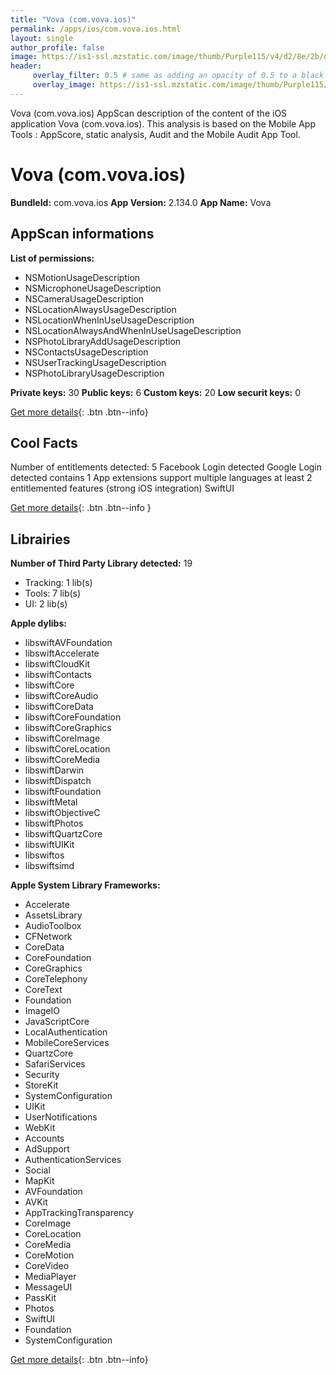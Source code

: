 ```yaml
---
title: "Vova (com.vova.ios)"
permalink: /apps/ios/com.vova.ios.html
layout: single
author_profile: false
image: https://is1-ssl.mzstatic.com/image/thumb/Purple115/v4/d2/8e/2b/d28e2bb0-97f2-4b40-5bbe-ca6cab0c7bb0/source/512x512bb.jpg
header: 
     overlay_filter: 0.5 # same as adding an opacity of 0.5 to a black background
     overlay_image: https://is1-ssl.mzstatic.com/image/thumb/Purple115/v4/d2/8e/2b/d28e2bb0-97f2-4b40-5bbe-ca6cab0c7bb0/source/512x512bb.jpg
---
```

Vova (com.vova.ios) AppScan description of the content of the iOS application Vova (com.vova.ios). This analysis is based on the Mobile App Tools : AppScore, static analysis, Audit and the Mobile Audit App Tool.

# Vova (com.vova.ios)

**BundleId:** com.vova.ios
**App Version:** 2.134.0
**App Name:** Vova


## AppScan informations 

**List of permissions:** 
- NSMotionUsageDescription
- NSMicrophoneUsageDescription
- NSCameraUsageDescription
- NSLocationAlwaysUsageDescription
- NSLocationWhenInUseUsageDescription
- NSLocationAlwaysAndWhenInUseUsageDescription
- NSPhotoLibraryAddUsageDescription
- NSContactsUsageDescription
- NSUserTrackingUsageDescription
- NSPhotoLibraryUsageDescription
  
  
**Private keys:** 30
**Public keys:** 6
**Custom keys:** 20
**Low securit keys:** 0
  
[Get more details](/pricing.html){: .btn .btn--info}

## Cool Facts

Number of entitlements detected: 5
Facebook Login detected
Google Login detected
contains 1 App extensions
support multiple languages
at least 2 entitlemented features (strong iOS integration)
SwiftUI
  
[Get more details](/pricing.html){: .btn .btn--info }

## Librairies 
**Number of Third Party Library detected:** 19
- Tracking: 1 lib(s)
- Tools: 7 lib(s)
- UI: 2 lib(s)


**Apple dylibs:**
- libswiftAVFoundation
- libswiftAccelerate
- libswiftCloudKit
- libswiftContacts
- libswiftCore
- libswiftCoreAudio
- libswiftCoreData
- libswiftCoreFoundation
- libswiftCoreGraphics
- libswiftCoreImage
- libswiftCoreLocation
- libswiftCoreMedia
- libswiftDarwin
- libswiftDispatch
- libswiftFoundation
- libswiftMetal
- libswiftObjectiveC
- libswiftPhotos
- libswiftQuartzCore
- libswiftUIKit
- libswiftos
- libswiftsimd


**Apple System Library Frameworks:**
- Accelerate
- AssetsLibrary
- AudioToolbox
- CFNetwork
- CoreData
- CoreFoundation
- CoreGraphics
- CoreTelephony
- CoreText
- Foundation
- ImageIO
- JavaScriptCore
- LocalAuthentication
- MobileCoreServices
- QuartzCore
- SafariServices
- Security
- StoreKit
- SystemConfiguration
- UIKit
- UserNotifications
- WebKit
- Accounts
- AdSupport
- AuthenticationServices
- Social
- MapKit
- AVFoundation
- AVKit
- AppTrackingTransparency
- CoreImage
- CoreLocation
- CoreMedia
- CoreMotion
- CoreVideo
- MediaPlayer
- MessageUI
- PassKit
- Photos
- SwiftUI
- Foundation
- SystemConfiguration


  
[Get more details](/pricing.html){: .btn .btn--info}

